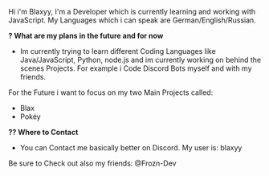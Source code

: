 Hi i'm Blaxyy,
I'm a Developer which is currently learning and working with JavaScript.
My Languages which i can speak are German/English/Russian.

**? What are my plans in the future and for now**
- Im currently trying to learn different Coding Languages like Java/JavaScript, Python, node.js and im currently working on behind the scenes Projects.
For example i Code Discord Bots myself and with my friends.

For the Future i want to focus on my two Main Projects called: 
- Blax
- Pokéy


**?? Where to Contact**
- You can Contact me basically better on Discord. My user is: blaxyy


Be sure to Check out also my friends:
@Frozn-Dev


<!---
YouTube-blaxyy/YouTube-blaxyy is a ✨ special ✨ repository because its `README.md` (this file) appears on your GitHub profile.
You can click the Preview link to take a look at your changes.
--->
